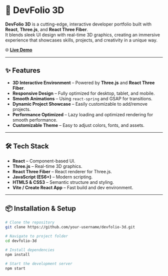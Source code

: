 # 🚀 DevFolio 3D

**DevFolio 3D** is a cutting-edge, interactive developer portfolio built with **React**, **Three.js**, and **React Three Fiber**.  
It blends sleek UI design with real-time 3D graphics, creating an immersive experience that showcases skills, projects, and creativity in a unique way.

🌐 **[Live Demo](https://your-live-demo-link.com)**

---

## ✨ Features

- **3D Interactive Environment** – Powered by **Three.js** and **React Three Fiber**.
- **Responsive Design** – Fully optimized for desktop, tablet, and mobile.
- **Smooth Animations** – Using `react-spring` and GSAP for transitions.
- **Dynamic Project Showcase** – Easily customizable to add/remove projects.
- **Performance Optimized** – Lazy loading and optimized rendering for smooth performance.
- **Customizable Theme** – Easy to adjust colors, fonts, and assets.

---

## 🛠️ Tech Stack

- **React** – Component-based UI.
- **Three.js** – Real-time 3D graphics.
- **React Three Fiber** – React renderer for Three.js.
- **JavaScript (ES6+)** – Modern scripting.
- **HTML5 & CSS3** – Semantic structure and styling.
- **Vite / Create React App** – Fast build and dev environment.

---

## 📦 Installation & Setup

```bash
# Clone the repository
git clone https://github.com/your-username/devfolio-3d.git

# Navigate to project folder
cd devfolio-3d

# Install dependencies
npm install

# Start the development server
npm start
```
